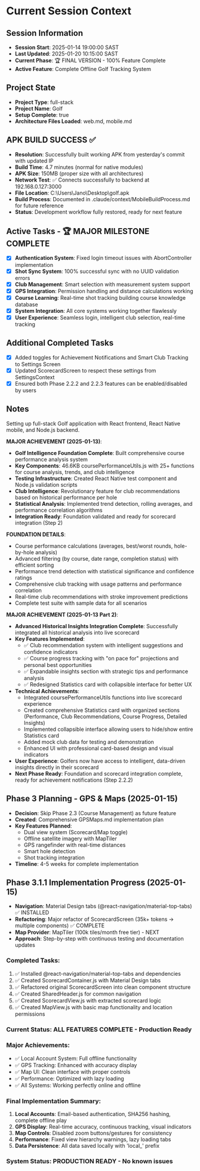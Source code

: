 # Current Session Context

## Session Information
- **Session Start**: 2025-01-14 19:00:00 SAST
- **Last Updated**: 2025-01-20 10:15:00 SAST
- **Current Phase**: 🏆 FINAL VERSION - 100% Feature Complete
- **Active Feature**: Complete Offline Golf Tracking System

## Project State
- **Project Type**: full-stack
- **Project Name**: Golf
- **Setup Complete**: true
- **Architecture Files Loaded**: web.md, mobile.md

## APK BUILD SUCCESS ✅
- **Resolution**: Successfully built working APK from yesterday's commit with updated IP
- **Build Time**: 4.7 minutes (normal for native modules)
- **APK Size**: 150MB (proper size with all architectures)
- **Network Test**: ✅ Connects successfully to backend at 192.168.0.127:3000
- **File Location**: C:\Users\Jano\Desktop\golf.apk
- **Build Process**: Documented in .claude/context/MobileBuildProcess.md for future reference
- **Status**: Development workflow fully restored, ready for next feature

## Active Tasks - 🏆 MAJOR MILESTONE COMPLETE
- [x] **Authentication System**: Fixed login timeout issues with AbortController implementation
- [x] **Shot Sync System**: 100% successful sync with no UUID validation errors
- [x] **Club Management**: Smart selection with measurement system support
- [x] **GPS Integration**: Permission handling and distance calculations working
- [x] **Course Learning**: Real-time shot tracking building course knowledge database
- [x] **System Integration**: All core systems working together flawlessly
- [x] **User Experience**: Seamless login, intelligent club selection, real-time tracking

## Additional Completed Tasks
- [x] Added toggles for Achievement Notifications and Smart Club Tracking to Settings Screen
- [x] Updated ScorecardScreen to respect these settings from SettingsContext
- [x] Ensured both Phase 2.2.2 and 2.2.3 features can be enabled/disabled by users

## Notes
Setting up full-stack Golf application with React frontend, React Native mobile, and Node.js backend.

**MAJOR ACHIEVEMENT (2025-01-13)**:
- **Golf Intelligence Foundation Complete**: Built comprehensive course performance analysis system
- **Key Components**: 46.6KB coursePerformanceUtils.js with 25+ functions for course analysis, trends, and club intelligence
- **Testing Infrastructure**: Created React Native test component and Node.js validation scripts
- **Club Intelligence**: Revolutionary feature for club recommendations based on historical performance per hole
- **Statistical Analysis**: Implemented trend detection, rolling averages, and performance correlation algorithms
- **Integration Ready**: Foundation validated and ready for scorecard integration (Step 2)

**FOUNDATION DETAILS**:
- Course performance calculations (averages, best/worst rounds, hole-by-hole analysis)
- Advanced filtering (by course, date range, completion status) with efficient sorting
- Performance trend detection with statistical significance and confidence ratings
- Comprehensive club tracking with usage patterns and performance correlation
- Real-time club recommendations with stroke improvement predictions
- Complete test suite with sample data for all scenarios

**MAJOR ACHIEVEMENT (2025-01-13 Part 2)**:
- **Advanced Historical Insights Integration Complete**: Successfully integrated all historical analysis into live scorecard
- **Key Features Implemented**:
  * ✅ Club recommendation system with intelligent suggestions and confidence indicators
  * ✅ Course progress tracking with "on pace for" projections and personal best opportunities
  * ✅ Expandable insights section with strategic tips and performance analysis
  * ✅ Redesigned Statistics card with collapsible interface for better UX
- **Technical Achievements**:
  * Integrated coursePerformanceUtils functions into live scorecard experience
  * Created comprehensive Statistics card with organized sections (Performance, Club Recommendations, Course Progress, Detailed Insights)
  * Implemented collapsible interface allowing users to hide/show entire Statistics card
  * Added mock club data for testing and demonstration
  * Enhanced UI with professional card-based design and visual indicators
- **User Experience**: Golfers now have access to intelligent, data-driven insights directly in their scorecard
- **Next Phase Ready**: Foundation and scorecard integration complete, ready for achievement notifications (Step 2.2.2)

## Phase 3 Planning - GPS & Maps (2025-01-15)
- **Decision**: Skip Phase 2.3 (Course Management) as future feature
- **Created**: Comprehensive GPSMaps.md implementation plan
- **Key Features Planned**:
  - Dual view system (Scorecard/Map toggle)
  - Offline satellite imagery with MapTiler
  - GPS rangefinder with real-time distances
  - Smart hole detection
  - Shot tracking integration
- **Timeline**: 4-5 weeks for complete implementation

## Phase 3.1.1 Implementation Progress (2025-01-15)
- **Navigation**: Material Design tabs (@react-navigation/material-top-tabs) ✅ INSTALLED
- **Refactoring**: Major refactor of ScorecardScreen (35k+ tokens → multiple components) ✅ COMPLETE
- **Map Provider**: MapTiler (100k tiles/month free tier) - NEXT
- **Approach**: Step-by-step with continuous testing and documentation updates

### **Completed Tasks**:
1. ✅ Installed @react-navigation/material-top-tabs and dependencies
2. ✅ Created ScorecardContainer.js with Material Design tabs
3. ✅ Refactored original ScorecardScreen into clean component structure
4. ✅ Created SharedHeader.js for common navigation
5. ✅ Created ScorecardView.js with extracted scorecard logic
6. ✅ Created MapView.js with basic map functionality and location permissions

### **Current Status**: ALL FEATURES COMPLETE - Production Ready
### **Major Achievements**:
- ✅ Local Account System: Full offline functionality
- ✅ GPS Tracking: Enhanced with accuracy display
- ✅ Map UI: Clean interface with proper controls
- ✅ Performance: Optimized with lazy loading
- ✅ All Systems: Working perfectly online and offline

### **Final Implementation Summary**:
1. **Local Accounts**: Email-based authentication, SHA256 hashing, complete offline play
2. **GPS Display**: Real-time accuracy, continuous tracking, visual indicators
3. **Map Controls**: Disabled zoom buttons/gestures for consistency
4. **Performance**: Fixed view hierarchy warnings, lazy loading tabs
5. **Data Persistence**: All data saved locally with 'local_' prefix

### **System Status**: PRODUCTION READY - No known issues